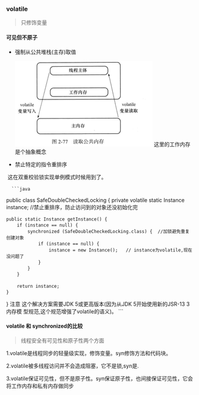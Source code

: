 ### volatile

> 只修饰变量

#### 可见但不原子

- 强制从公共堆栈(主存)取值

  ![1549797335734](assets/1549797335734.png)
   这里的工作内存是个抽象概念
- 禁止特定的指令重排序

​      这在双重校验锁实现单例模式时候用到了。  

      ```java
public class SafeDoubleCheckedLocking {
    private volatile static Instance instance;  //禁止重排序，防止访问到的对象还没初始化完

    public static Instance getInstance() {
        if (instance == null) {
            synchronized (SafeDoubleCheckedLocking.class) {  //加锁避免重复创建对象
                if (instance == null) {
                    instance = new Instance();   // instance为volatile,现在没问题了
                }
            }
        }

        return instance;
    }
}
注意 这个解决方案需要JDK 5或更高版本(因为从JDK 5开始使用新的JSR-13 3内存模
型规范,这个规范增强了volatile的语义)。
      ```









#### volatile 和 synchronized的比较

> 线程安全有可见性和原子性两个方面

1.volatile是线程同步的轻量级实现，修饰变量。syn修饰方法和代码块。

2.volatile被多线程访问并不会造成阻塞，它不是锁,syn是.

3.volatile保证可见性，但不是原子性。syn保证原子性，也间接保证可见性，它会将工作内存和私有内存做同步

